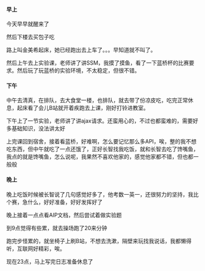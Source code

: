 #### 早上

今天早早就醒来了

然后下楼去买包子吃

路上叫金美希起床，她已经跑出去上车了。。。早知道就不叫了。

然后上午去上实验课，老师讲了讲SSM，我摸了摸鱼，看了一下蓝桥杯的比赛要求。然后玩了玩蓝桥的实验环境，不太稳定，但很不错。

#### 下午

中午去清真，在排队，去大食堂一楼，也排队，就去带了份凉皮吃，吃完正常休息，起床看了会儿B站就开着疾跑去上课，刚好打铃进教室。

下午上了一节实验，老师讲了讲ajax请求。还蛮用心的，不过也都蛮难的，需要好多基础知识，没法讲太好

上完课回到宿舍，接着看蓝桥，好难啊，怎么要记忆那么多API，唉，整的我不想吃东西，但中午就吃了一点还饿了，正好长智找我吃饭，就和长智去吃了馋嘴鱼，我点的就是馋嘴鱼，怎么说呢，我果然不喜欢他家的，感觉他家都不错，但也都一般般

#### 晚上

晚上吃饭时候被长智说了几句感觉好多了，他考数一英一，还很努力的坚持，我比个赛，急什么，好好准备，好好发挥好了

晚上接着一点点看AIP文档，然后尝试着做实验题

到9点觉得有些累，就去操场跑了20来分钟

跑完步怪累的，就坐椅子上刷B站，不想去洗漱，隔壁来玩找我说话，我都懒得听，互联网好精彩，唉。

现在23点，马上写完日志准备休息了